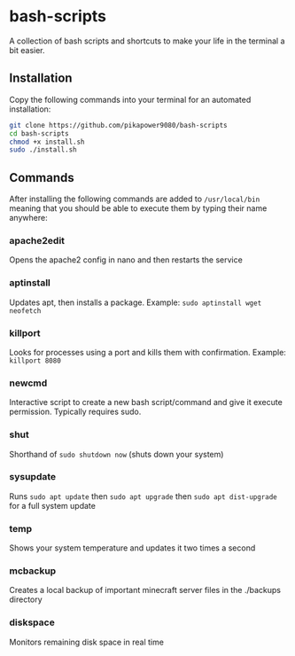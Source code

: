 # bash-scripts

A collection of bash scripts and shortcuts to make your life in the terminal a bit easier.

## Installation

Copy the following commands into your terminal for an automated installation:

```bash
git clone https://github.com/pikapower9080/bash-scripts
cd bash-scripts
chmod +x install.sh
sudo ./install.sh
```

## Commands

After installing the following commands are added to `/usr/local/bin` meaning that you should be able to execute them by typing their name anywhere:

### apache2edit
Opens the apache2 config in nano and then restarts the service

### aptinstall
Updates apt, then installs a package. Example: `sudo aptinstall wget neofetch`

### killport
Looks for processes using a port and kills them with confirmation. Example: `killport 8080`

### newcmd
Interactive script to create a new bash script/command and give it execute permission. Typically requires sudo.

### shut
Shorthand of `sudo shutdown now` (shuts down your system)

### sysupdate
Runs `sudo apt update` then `sudo apt upgrade` then `sudo apt dist-upgrade` for a full system update

### temp
Shows your system temperature and updates it two times a second

### mcbackup
Creates a local backup of important minecraft server files in the ./backups directory

### diskspace
Monitors remaining disk space in real time
